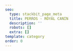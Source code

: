 ```yaml
---
seo:
  type: stackbit_page_meta
  title: PERROS - ROYAL CANIN
  description: ''
  robots: []
  extra: []
template: category
order: 0
---
```

